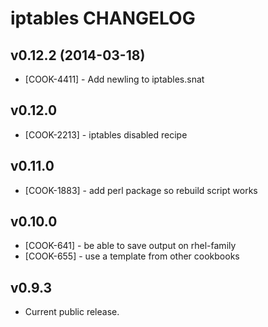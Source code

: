iptables CHANGELOG
==================

v0.12.2 (2014-03-18)
--------------------
- [COOK-4411] - Add newling to iptables.snat


v0.12.0
-------
- [COOK-2213] - iptables disabled recipe

v0.11.0
--------
- [COOK-1883] - add perl package so rebuild script works

v0.10.0
-------
- [COOK-641] - be able to save output on rhel-family
- [COOK-655] - use a template from other cookbooks

v0.9.3
------
- Current public release.
